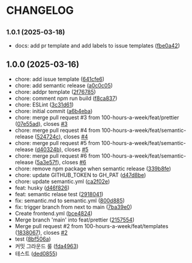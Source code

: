 # CHANGELOG

## <small>1.0.1 (2025-03-18)</small>

* docs: add pr template and add labels to issue templates ([fbe0a42](https://github.com/100-hours-a-week/7-team-secretjuju-kono-fe/commit/fbe0a42))

## 1.0.0 (2025-03-16)

* chore: add issue template ([641cfe6](https://github.com/100-hours-a-week/7-team-secretjuju-kono-fe/commit/641cfe6))
* chore: add semantic release ([a0c0c05](https://github.com/100-hours-a-week/7-team-secretjuju-kono-fe/commit/a0c0c05))
* chore: addpr template ([2f76785](https://github.com/100-hours-a-week/7-team-secretjuju-kono-fe/commit/2f76785))
* chore: comment npm run build ([f8ca837](https://github.com/100-hours-a-week/7-team-secretjuju-kono-fe/commit/f8ca837))
* chore: ESLint ([3c31d61](https://github.com/100-hours-a-week/7-team-secretjuju-kono-fe/commit/3c31d61))
* chore: initial commit ([a6b4eba](https://github.com/100-hours-a-week/7-team-secretjuju-kono-fe/commit/a6b4eba))
* chore: merge pull request #3 from 100-hours-a-week/feat/prettier ([07e55ad](https://github.com/100-hours-a-week/7-team-secretjuju-kono-fe/commit/07e55ad)), closes [#3](https://github.com/100-hours-a-week/7-team-secretjuju-kono-fe/issues/3)
* chore: merge pull request #4 from 100-hours-a-week/feat/semantic-release ([524724c](https://github.com/100-hours-a-week/7-team-secretjuju-kono-fe/commit/524724c)), closes [#4](https://github.com/100-hours-a-week/7-team-secretjuju-kono-fe/issues/4)
* chore: merge pull request #5 from 100-hours-a-week/feat/semantic-release ([d40324b](https://github.com/100-hours-a-week/7-team-secretjuju-kono-fe/commit/d40324b)), closes [#5](https://github.com/100-hours-a-week/7-team-secretjuju-kono-fe/issues/5)
* chore: merge pull request #6 from 100-hours-a-week/feat/semantic-release ([5a3e57f](https://github.com/100-hours-a-week/7-team-secretjuju-kono-fe/commit/5a3e57f)), closes [#6](https://github.com/100-hours-a-week/7-team-secretjuju-kono-fe/issues/6)
* chore: remove npm package when semantic release ([339b8fe](https://github.com/100-hours-a-week/7-team-secretjuju-kono-fe/commit/339b8fe))
* chore: update GITHUB_TOKEN to GH_PAT ([d47d8be](https://github.com/100-hours-a-week/7-team-secretjuju-kono-fe/commit/d47d8be))
* chore: update semantic.yml ([ca2f02e](https://github.com/100-hours-a-week/7-team-secretjuju-kono-fe/commit/ca2f02e))
* feat: husky ([d46f826](https://github.com/100-hours-a-week/7-team-secretjuju-kono-fe/commit/d46f826))
* feat: semantic relase test ([2918041](https://github.com/100-hours-a-week/7-team-secretjuju-kono-fe/commit/2918041))
* fix: semantic.md to semantic.yml ([800d885](https://github.com/100-hours-a-week/7-team-secretjuju-kono-fe/commit/800d885))
* fix: trigger branch from next to main ([7ba39e0](https://github.com/100-hours-a-week/7-team-secretjuju-kono-fe/commit/7ba39e0))
* Create frontend.yml ([bce4824](https://github.com/100-hours-a-week/7-team-secretjuju-kono-fe/commit/bce4824))
* Merge branch 'main' into feat/prettier ([2157554](https://github.com/100-hours-a-week/7-team-secretjuju-kono-fe/commit/2157554))
* Merge pull request #2 from 100-hours-a-week/feat/templates ([1838067](https://github.com/100-hours-a-week/7-team-secretjuju-kono-fe/commit/1838067)), closes [#2](https://github.com/100-hours-a-week/7-team-secretjuju-kono-fe/issues/2)
* test ([8bf506a](https://github.com/100-hours-a-week/7-team-secretjuju-kono-fe/commit/8bf506a))
* 커밋 그라운드 룰 ([fda4963](https://github.com/100-hours-a-week/7-team-secretjuju-kono-fe/commit/fda4963))
* 테스트 ([ded0855](https://github.com/100-hours-a-week/7-team-secretjuju-kono-fe/commit/ded0855))
